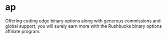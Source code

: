 ap
==

 Offering cutting edge binary options along with generous commissions and global support, you will surely earn more with the Rushbucks binary options affiliate program.  
